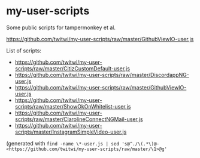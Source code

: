 # my-user-scripts
Some public scripts for tampermonkey et al.

https://github.com/twitwi/my-user-scripts/raw/master/GithubViewIO-user.js

List of scripts:

- <https://github.com/twitwi/my-user-scripts/raw/master/CitizCustomDefault-user.js>
- <https://github.com/twitwi/my-user-scripts/raw/master/DiscordappNG-user.js>
- <https://github.com/twitwi/my-user-scripts/raw/master/GithubViewIO-user.js>
- <https://github.com/twitwi/my-user-scripts/raw/master/ShowOkOnWhitelist-user.js>
- <https://github.com/twitwi/my-user-scripts/raw/master/ClarolineConnectNGMail-user.js>
- <https://github.com/twitwi/my-user-scripts/master/InstagramSimpleVideo-user.js>

(generated with `find -name \*-user.js | sed 's@^./\(.*\)@- <https://github.com/twitwi/my-user-scripts/raw/master/\1>@g'`

